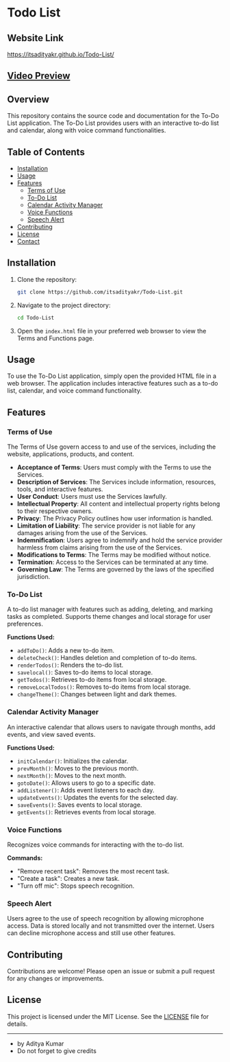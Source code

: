 # Todo List

## Website Link
https://itsadityakr.github.io/Todo-List/

## [Video Preview]()


## Overview
This repository contains the source code and documentation for the To-Do List application. The To-Do List provides users with an interactive to-do list and calendar, along with voice command functionalities.

## Table of Contents
- [Installation](#installation)
- [Usage](#usage)
- [Features](#features)
  - [Terms of Use](#terms-of-use)
  - [To-Do List](#to-do-list)
  - [Calendar Activity Manager](#calendar-activity-manager)
  - [Voice Functions](#voice-functions)
  - [Speech Alert](#speech-alert)
- [Contributing](#contributing)
- [License](#license)
- [Contact](#contact)

## Installation
1. Clone the repository:
    ```bash
    git clone https://github.com/itsadityakr/Todo-List.git
    ```
2. Navigate to the project directory:
    ```bash
    cd Todo-List
    ```
3. Open the `index.html` file in your preferred web browser to view the Terms and Functions page.

## Usage
To use the To-Do List application, simply open the provided HTML file in a web browser. The application includes interactive features such as a to-do list, calendar, and voice command functionality.

## Features

### Terms of Use
The Terms of Use govern access to and use of the services, including the website, applications, products, and content.

- **Acceptance of Terms**: Users must comply with the Terms to use the Services.
- **Description of Services**: The Services include information, resources, tools, and interactive features.
- **User Conduct**: Users must use the Services lawfully.
- **Intellectual Property**: All content and intellectual property rights belong to their respective owners.
- **Privacy**: The Privacy Policy outlines how user information is handled.
- **Limitation of Liability**: The service provider is not liable for any damages arising from the use of the Services.
- **Indemnification**: Users agree to indemnify and hold the service provider harmless from claims arising from the use of the Services.
- **Modifications to Terms**: The Terms may be modified without notice.
- **Termination**: Access to the Services can be terminated at any time.
- **Governing Law**: The Terms are governed by the laws of the specified jurisdiction.

### To-Do List
A to-do list manager with features such as adding, deleting, and marking tasks as completed. Supports theme changes and local storage for user preferences.

**Functions Used:**
- `addToDo()`: Adds a new to-do item.
- `deleteCheck()`: Handles deletion and completion of to-do items.
- `renderTodos()`: Renders the to-do list.
- `savelocal()`: Saves to-do items to local storage.
- `getTodos()`: Retrieves to-do items from local storage.
- `removeLocalTodos()`: Removes to-do items from local storage.
- `changeTheme()`: Changes between light and dark themes.

### Calendar Activity Manager
An interactive calendar that allows users to navigate through months, add events, and view saved events.

**Functions Used:**
- `initCalendar()`: Initializes the calendar.
- `prevMonth()`: Moves to the previous month.
- `nextMonth()`: Moves to the next month.
- `gotoDate()`: Allows users to go to a specific date.
- `addListener()`: Adds event listeners to each day.
- `updateEvents()`: Updates the events for the selected day.
- `saveEvents()`: Saves events to local storage.
- `getEvents()`: Retrieves events from local storage.

### Voice Functions
Recognizes voice commands for interacting with the to-do list.

**Commands:**
- "Remove recent task": Removes the most recent task.
- "Create a task": Creates a new task.
- "Turn off mic": Stops speech recognition.

### Speech Alert
Users agree to the use of speech recognition by allowing microphone access. Data is stored locally and not transmitted over the internet. Users can decline microphone access and still use other features.

## Contributing
Contributions are welcome! Please open an issue or submit a pull request for any changes or improvements.

## License
This project is licensed under the MIT License. See the [LICENSE](LICENSE) file for details.

---

- by Aditya Kumar
- Do not forget to give credits